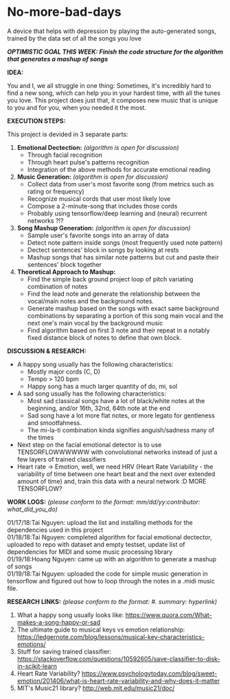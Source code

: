 # No-more-bad-days

A device that helps with depression by playing the auto-generated songs, trained by the data set of all the songs you love  

***OPTIMISTIC GOAL THIS WEEK: Finish the code structure for the algorithm that generates a mashup of songs***  


**IDEA:**

You and I, we all struggle in one thing: Sometimes, it's incredibly hard to find a new song, which can help you in your hardest time, with all the tunes you love. This project does just that, it composes new music that is unique to you and for you, when you needed it the most.

**EXECUTION STEPS:**

This project is devided in 3 separate parts:
1. **Emotional Dectection:** *(algorithm is open for discussion)*
	- Through facial recognition
	- Through heart pulse's patterns recognition
	- Integration of the above methods for accurate emotional reading
2. **Music Generation:** *(algorithm is open for discussion)*
	- Collect data from user's most favorite song (from metrics such as rating or frequency)
	- Recognize musical cords that user most likely love
	- Compose a 2-minute-song that includes those cords
	- Probably using tensorflow/deep learning and (neural) recurrent networks ?!?
3. **Song Mashup Generation:** *(algorithm is open for discussion)*
	- Sample user's favorite songs into an array of data
	- Detect note pattern inside songs (most frequently used note pattern)
	- Dectect sentences' block in songs by looking at rests
	- Mashup songs that has similar note patterns but cut and paste their sentences' block together
4. **Theoretical Approach to Mashup:**
	- Find the simple back ground project loop of pitch variating combination of notes
	- Find the lead note and generate the relationship between the vocal/main notes and the background notes.
	- Generate mashup based on the songs with exact same background combinations by separating a portion of this song main vocal and the next one's main vocal by the background music
	- Find algorithm based on first 3 note and their repeat in a notably fixed distance block of notes to define that own block.
	
**DISCUSSION & RESEARCH:**
- A happy song usually has the following characteristics:
	- Mostly major cords (C, D)
	- Tempo > 120 bpm
	- Happy song has a much larger quantity of do, mi, sol
- A sad song usually has the following characteristics:
	- Most sad classical songs have a lot of black/white notes at the beginning, and/or 16th, 32nd, 64th note at the end
	- Sad song have a lot more flat notes, or more legato for gentleness and smootfahness.
	- The mi-la-ti combination kinda signifies anguish/sadness many of the times
- Next step on the facial emotional detector is to use TENSORFLOWWWWWW with convolutional networks instead of just a few layers of trained classifiers
- Heart rate -> Emotion, well, we need HRV (Heart Rate Variability - the variability of time between one heart beat and the next over extended amount of time) and, train this data with a neural network :D MORE TENSORFLOW?

**WORK LOGS:** *(please conform to the format: mm/dd/yy:contributor: what_did_you_do)*  

01/17/18:Tai Nguyen: upload the list and installing methods for the dependencies used in this project  
01/18/18:Tai Nguyen: completed algorithm for facial emotional dectector, uploaded to repo with dataset 
and empty testset, update list of dependencies for MIDI and some music processing library  
01/19/18:Hoang Nguyen: came up with an algorithm to generate a mashup of songs  
01/19/18:Tai Nguyen: uploaded the code for simple music generation in tensorflow and figured out how to loop through the notes in a .midi music file.

**RESEARCH LINKS:** *(please conform to the format: #. summary: hyperlink)*
1. What a happy song usually looks like: https://www.quora.com/What-makes-a-song-happy-or-sad
2. The ultimate guide to musical keys vs emotion relationship: https://ledgernote.com/blog/lessons/musical-key-characteristics-emotions/
3. Stuff for saving trained classifier: https://stackoverflow.com/questions/10592605/save-classifier-to-disk-in-scikit-learn
4. Heart Rate Variability? https://www.psychologytoday.com/blog/sweet-emotion/201406/what-is-heart-rate-variability-and-why-does-it-matter
5. MIT's Music21 library? http://web.mit.edu/music21/doc/
